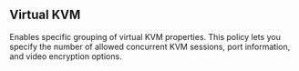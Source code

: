 ## Virtual KVM
Enables specific grouping of virtual KVM properties. This policy lets you specify the number of allowed concurrent KVM sessions, port information, and video encryption options. 
